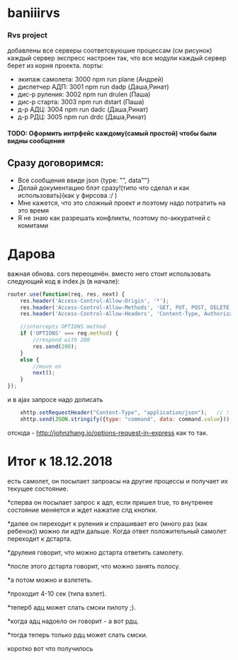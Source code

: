 # baniiirvs
### Rvs project

добавлены все серверы соответсвуюшие процессам (см рисунок)
каждый сервер экспресс настроен так, что все модули каждый сервер берет из корня проекта.
порты:

* экипаж самолета:                  3000            npm run plane       (Андрей)
* диспетчер АДП:                    3001            npm run dadp        (Даша,Ринат)
* дис-р руления:                    3002            npm run drulen      (Паша)
* дис-р старта:                     3003            npm run dstart      (Паша)
* д-р АДЦ:                          3004            npm run dadc        (Даша,Ринат)
* д-р РДЦ:                          3005            npm run drdc        (Даша,Ринат)


#### TODO: Оформить интрфейс каждому(самый простой) чтобы были видны сообщения


## Сразу договоримся:

* Все сообщения ввиде json {type: "", data""}
* Делай документацию блэт сразу!(типо что сделал и как использовать)(как у фирсова :/ )
* Мне кажется, что это сложный проект и поэтому надо потратить на это время
* Я не знаю как разрешать конфликты, поэтому по-аккуратней с комитами

# Дарова

важная обнова. cors переоценён. вместо него стоит использовать следующий код в index.js (в начале):

```javascript
router.use(function(req, res, next) {
    res.header('Access-Control-Allow-Origin', '*');
    res.header('Access-Control-Allow-Methods', 'GET, PUT, POST, DELETE, OPTIONS');
    res.header('Access-Control-Allow-Headers', 'Content-Type, Authorization, Content-Length, X-Requested-With');

    //intercepts OPTIONS method
    if ('OPTIONS' === req.method) {
        //respond with 200
        res.send(200);
    }
    else {
        //move on
        next();
    }
});
```

и в ajax запросе надо дописать

```javascript
    xhttp.setRequestHeader("Content-Type", "application/json");   // !!!important
    xhttp.send(JSON.stringify({type: "command", data: command.value}));  // !!!important
```
отсюда - http://johnzhang.io/options-request-in-express
как то так.


# Итог к 18.12.2018

есть самолет, он посылает запроасы на другие процессы и получает их текущее состояние.

*сперва он посылает запрос к адп, если пришел true, то внутренее состояние меняется и ждет  нажатие слд кнопки.

*далее он переходит к руления и спрашивает его (много раз (как ребенок)) можно ли идти дальше. Когда ответ положительный самолет переходит к дстарта.

*друлеия говорит, что можно дстарта ответить самолету.

*после этого дстарта говорит, что можно занять полосу.

*а потом можно и взлететь.

*проходит 4-10 сек (типа взлет).

*теперб адц может слать смски пилоту ;).

*когда адц надоело он говорит - а вот рдц.

*тогда теперь только рдц может слать смски.

коротко вот что получилось